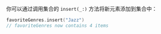 你可以通过调用集合的 `insert(_:)` 方法将新元素添加到集合中：

```swift
favoriteGenres.insert("Jazz")
// favoriteGenres now contains 4 items
```

